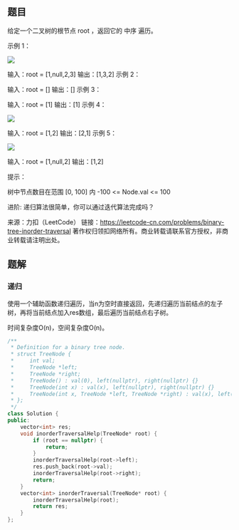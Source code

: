 ## 题目

给定一个二叉树的根节点 root ，返回它的 中序 遍历。

 

示例 1：

![](https://assets.leetcode.com/uploads/2020/09/15/inorder_1.jpg)

输入：root = [1,null,2,3]
输出：[1,3,2]
示例 2：

输入：root = []
输出：[]
示例 3：

输入：root = [1]
输出：[1]
示例 4：

![](https://assets.leetcode.com/uploads/2020/09/15/inorder_5.jpg)

输入：root = [1,2]
输出：[2,1]
示例 5：

![](https://assets.leetcode.com/uploads/2020/09/15/inorder_4.jpg)


输入：root = [1,null,2]
输出：[1,2]


提示：

树中节点数目在范围 [0, 100] 内
-100 <= Node.val <= 100


进阶: 递归算法很简单，你可以通过迭代算法完成吗？

来源：力扣（LeetCode）
链接：https://leetcode-cn.com/problems/binary-tree-inorder-traversal
著作权归领扣网络所有。商业转载请联系官方授权，非商业转载请注明出处。

## 题解

### 递归

使用一个辅助函数递归遍历，当n为空时直接返回，先递归遍历当前结点的左子树，再将当前结点加入res数组，最后遍历当前结点右子树。

时间复杂度O(n)，空间复杂度O(n)。

```c++
/**
 * Definition for a binary tree node.
 * struct TreeNode {
 *     int val;
 *     TreeNode *left;
 *     TreeNode *right;
 *     TreeNode() : val(0), left(nullptr), right(nullptr) {}
 *     TreeNode(int x) : val(x), left(nullptr), right(nullptr) {}
 *     TreeNode(int x, TreeNode *left, TreeNode *right) : val(x), left(left), right(right) {}
 * };
 */
class Solution {
public:
    vector<int> res;
    void inorderTraversalHelp(TreeNode* root) {
        if (root == nullptr) {
            return;
        }
        inorderTraversalHelp(root->left);
        res.push_back(root->val);
        inorderTraversalHelp(root->right);
        return;
    }
    vector<int> inorderTraversal(TreeNode* root) {
        inorderTraversalHelp(root);
        return res;
    }
};
```

